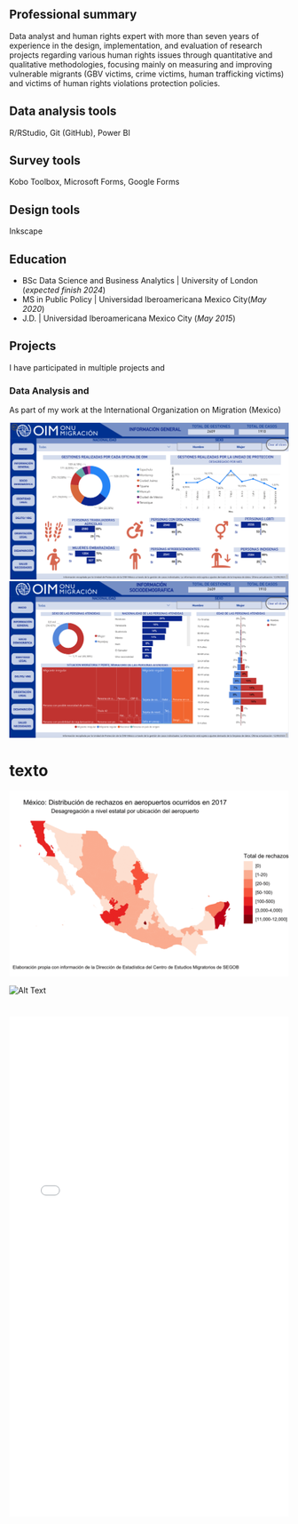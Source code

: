 ## Professional summary

Data analyst and human rights expert with more than seven years of experience in the design, implementation, and evaluation of research projects regarding various human rights issues through quantitative and qualitative methodologies, focusing mainly on measuring and improving vulnerable migrants (GBV victims, crime victims, human trafficking victims) and victims of human rights violations protection policies.

## Data analysis tools
R/RStudio, Git (GitHub), Power BI

## Survey tools
Kobo Toolbox, Microsoft Forms, Google Forms

## Design tools
Inkscape

## Education
- BSc Data Science and Business Analytics | University of London (_expected finish 2024_)
- MS in Public Policy | Universidad Iberoamericana Mexico City(_May 2020_)
- J.D. |  Universidad Iberoamericana Mexico City (_May 2015_)


## Projects

I have participated in multiple projects and 

### Data Analysis and 

As part of my work at the International Organization on Migration (Mexico)

![Alt Text](/docs/assets/images/dashboard_1.png)
![Alt Text](/docs/assets/images/dashboard_2.png)

# texto


![Airport rejections in Mexico](/docs/assets/images/gif_aeropuertos_200.gif)


 
![Alt Text](https://media.giphy.com/media/vFKqnCdLPNOKc/giphy.gif)


# <iframe src="/docs/assets/images/red_actores_sistema_justicia.html" height="900px" width="100%" style="border:none;"></iframe


<iframe src="/docs/assets/images/juego.html" height="500px" width="100%" style="border:none;"></iframe

